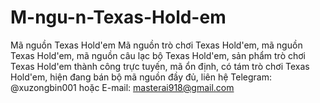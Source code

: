# M-ngu-n-Texas-Hold-em
Mã nguồn Texas Hold'em Mã nguồn trò chơi Texas Hold'em, mã nguồn Texas Hold'em, mã nguồn câu lạc bộ Texas Hold'em, sản phẩm trò chơi Texas Hold'em thành công trực tuyến, mã ổn định, có tám trò chơi Texas Hold'em, hiện đang bán bộ mã nguồn đầy đủ, liên hệ Telegram: @xuzongbin001 hoặc E-mail: masterai918@gmail.com
